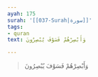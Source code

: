 ```yaml
---
ayah: 175
surah: '[[037-Surah|سورة]]'
tags:
- quran
text: وَأَبْصِرْهُمْ فَسَوْفَ يُبْصِرُونَ

---
```

> وَأَبْصِرْهُمْ فَسَوْفَ يُبْصِرُونَ

